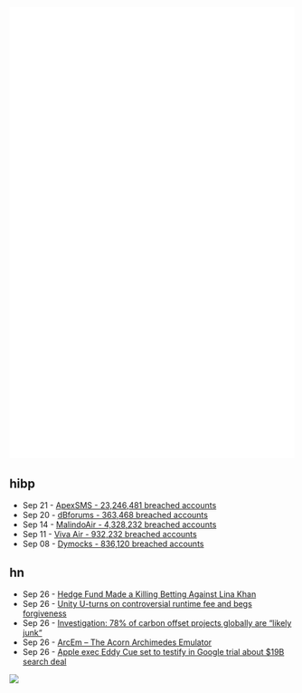 ![Metrics](https://raw.githubusercontent.com/phixion/phixion/master/metrics.svg)

## hibp

<!--
for https://github.com/phixion/phixion/blob/main/.github/workflows/feeds.yml
-->
<!--START_SECTION:haveibeenpwnd-->
- Sep 21 - [ApexSMS - 23,246,481 breached accounts](https://haveibeenpwned.com/PwnedWebsites#ApexSMS)
- Sep 20 - [dBforums - 363,468 breached accounts](https://haveibeenpwned.com/PwnedWebsites#dBforums)
- Sep 14 - [MalindoAir - 4,328,232 breached accounts](https://haveibeenpwned.com/PwnedWebsites#MalindoAir)
- Sep 11 - [Viva Air - 932,232 breached accounts](https://haveibeenpwned.com/PwnedWebsites#VivaAir)
- Sep 08 - [Dymocks - 836,120 breached accounts](https://haveibeenpwned.com/PwnedWebsites#Dymocks)
<!--END_SECTION:haveibeenpwnd-->

## hn

<!--
for https://github.com/phixion/phixion/blob/main/.github/workflows/feeds.yml
-->
<!--START_SECTION:hn-->
- Sep 26 - [Hedge Fund Made a Killing Betting Against Lina Khan](https://www.wsj.com/us-news/law/the-hedge-fund-that-made-a-killing-betting-against-lina-khan-d5b395b1)
- Sep 26 - [Unity U-turns on controversial runtime fee and begs forgiveness](https://techcrunch.com/2023/09/22/unity-u-turns-on-controversial-runtime-fee-and-begs-forgiveness/)
- Sep 26 - [Investigation: 78% of carbon offset projects globally are “likely junk“](https://www.power-technology.com/news/report-majority-carbon-offsets-junk-or-useless/)
- Sep 26 - [ArcEm – The Acorn Archimedes Emulator](https://arcem.sourceforge.net/)
- Sep 26 - [Apple exec Eddy Cue set to testify in Google trial about $19B search deal](https://www.cnbc.com/2023/09/26/apple-exec-eddy-cue-testify-google-trial-about-19-billion-search-deal.html)
<!--END_SECTION:hn-->

<!--
for https://yhype.me
-->
![](https://hit.yhype.me/github/profile?user_id=13013670)

